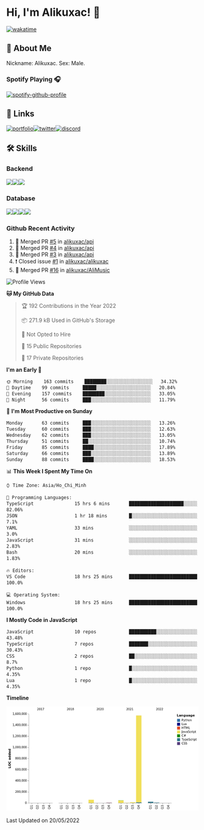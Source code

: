 # Hi, I'm Alikuxac! 👋
[![wakatime](https://wakatime.com/badge/user/f351a39f-05c3-4440-84c7-6444ba23d95e.svg)](https://wakatime.com/@alikuxac)
## 🚀 About Me
Nickname: Alikuxac.
Sex: Male.

### Spotify Playing 🎧
[![spotify-github-profile](https://spotify-github-profile.vercel.app/api/view?uid=1ug46od67cxvdqjx4zr7l33i4&cover_image=true&theme=natemoo-re&bar_color=53b14f&bar_color_cover=false)](https://open.spotify.com/user/1ug46od67cxvdqjx4zr7l33i4)

## 🔗 Links
[![portfolio][portfolio-badge]][website-link][![twitter][twitter-badge]][twitter-link][![discord][discord-badge]][discord-link]

## 🛠 Skills
<!---### Frontend--->

### Backend
[![](https://img.shields.io/badge/C%23-239120?style=for-the-badge&logo=c-sharp&logoColor=white)]()[![](https://img.shields.io/badge/JavaScript-F7DF1E?style=for-the-badge&logo=javascript&logoColor=black)]()[![](https://img.shields.io/badge/TypeScript-007ACC?style=for-the-badge&logo=typescript&logoColor=white)]()
### Database
[![](https://img.shields.io/badge/MySQL-00000F?style=for-the-badge&logo=mysql&logoColor=white)]()[![](https://img.shields.io/badge/MongoDB-4EA94B?style=for-the-badge&logo=mongodb&logoColor=white)]()[![](https://img.shields.io/badge/PostgreSQL-316192?style=for-the-badge&logo=postgresql&logoColor=white)]()[![](https://img.shields.io/badge/Redis-D82C20?style=for-the-badge&logo=RedislogoColor=white)]()
<!---### Tools--->

<!---### Framework--->

### Github Recent Activity
<!--START_SECTION:activity-->
1. 🎉 Merged PR [#5](https://github.com/alikuxac/api/pull/5) in [alikuxac/api](https://github.com/alikuxac/api)
2. 🎉 Merged PR [#4](https://github.com/alikuxac/api/pull/4) in [alikuxac/api](https://github.com/alikuxac/api)
3. 🎉 Merged PR [#3](https://github.com/alikuxac/api/pull/3) in [alikuxac/api](https://github.com/alikuxac/api)
4. ❗️ Closed issue [#1](https://github.com/alikuxac/alikuxac/issues/1) in [alikuxac/alikuxac](https://github.com/alikuxac/alikuxac)
5. 🎉 Merged PR [#16](https://github.com/alikuxac/AliMusic/pull/16) in [alikuxac/AliMusic](https://github.com/alikuxac/AliMusic)
<!--END_SECTION:activity-->

<!--START_SECTION:waka-->
![Profile Views](http://img.shields.io/badge/Profile%20Views-27-blue)

**🐱 My GitHub Data** 

> 🏆 192 Contributions in the Year 2022
 > 
> 📦 271.9 kB Used in GitHub's Storage 
 > 
> 🚫 Not Opted to Hire
 > 
> 📜 15 Public Repositories 
 > 
> 🔑 17 Private Repositories  
 > 
**I'm an Early 🐤** 

```text
🌞 Morning    163 commits    ████████░░░░░░░░░░░░░░░░░   34.32% 
🌆 Daytime    99 commits     █████░░░░░░░░░░░░░░░░░░░░   20.84% 
🌃 Evening    157 commits    ████████░░░░░░░░░░░░░░░░░   33.05% 
🌙 Night      56 commits     ███░░░░░░░░░░░░░░░░░░░░░░   11.79%

```
📅 **I'm Most Productive on Sunday** 

```text
Monday       63 commits     ███░░░░░░░░░░░░░░░░░░░░░░   13.26% 
Tuesday      60 commits     ███░░░░░░░░░░░░░░░░░░░░░░   12.63% 
Wednesday    62 commits     ███░░░░░░░░░░░░░░░░░░░░░░   13.05% 
Thursday     51 commits     ██░░░░░░░░░░░░░░░░░░░░░░░   10.74% 
Friday       85 commits     ████░░░░░░░░░░░░░░░░░░░░░   17.89% 
Saturday     66 commits     ███░░░░░░░░░░░░░░░░░░░░░░   13.89% 
Sunday       88 commits     ████░░░░░░░░░░░░░░░░░░░░░   18.53%

```


📊 **This Week I Spent My Time On** 

```text
⌚︎ Time Zone: Asia/Ho_Chi_Minh

💬 Programming Languages: 
TypeScript               15 hrs 6 mins       ████████████████████░░░░░   82.06% 
JSON                     1 hr 18 mins        █░░░░░░░░░░░░░░░░░░░░░░░░   7.1% 
YAML                     33 mins             ░░░░░░░░░░░░░░░░░░░░░░░░░   3.0% 
JavaScript               31 mins             ░░░░░░░░░░░░░░░░░░░░░░░░░   2.83% 
Bash                     20 mins             ░░░░░░░░░░░░░░░░░░░░░░░░░   1.83%

🔥 Editors: 
VS Code                  18 hrs 25 mins      █████████████████████████   100.0%

💻 Operating System: 
Windows                  18 hrs 25 mins      █████████████████████████   100.0%

```

**I Mostly Code in JavaScript** 

```text
JavaScript               10 repos            ██████████░░░░░░░░░░░░░░░   43.48% 
TypeScript               7 repos             ███████░░░░░░░░░░░░░░░░░░   30.43% 
CSS                      2 repos             ██░░░░░░░░░░░░░░░░░░░░░░░   8.7% 
Python                   1 repo              █░░░░░░░░░░░░░░░░░░░░░░░░   4.35% 
Lua                      1 repo              █░░░░░░░░░░░░░░░░░░░░░░░░   4.35%

```


**Timeline**

![Chart not found](https://raw.githubusercontent.com/alikuxac/alikuxac/master/charts/bar_graph.png) 


 Last Updated on 20/05/2022
<!--END_SECTION:waka-->

<!--- Link definition --->
[website-link]: https://alikuxac.xyz/
[twitter-link]: https://twitter.com/alikuxac
[discord-link]: https://discord.gg/8yfv46W
[kofi-link]: https://ko-fi.com/alikuxac
[Facebook]: https://www.facebook.com/anikuxac

[Instagram]: https://www.instagram.com/alikuxac/

<!--- Badgee Imag --->
[portfolio-badge]: https://img.shields.io/badge/my_portfolio-000?style=for-the-badge&logo=ko-fi&logoColor=white
[twitter-badge]: https://img.shields.io/badge/twitter-1DA1F2?style=for-the-badge&logo=twitter&logoColor=white
[discord-badge]: https://img.shields.io/badge/Discord-7289DA?style=for-the-badge&logo=discord&logoColor=white

